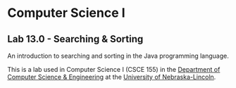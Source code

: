 # Computer Science I
## Lab 13.0 - Searching & Sorting

An introduction to searching and sorting in the Java programming language.

This is a lab used in Computer Science I (CSCE 155) in the [Department of Computer Science & Engineering](https://cse.unl.edu) at the [University of Nebraska-Lincoln](https://unl.edu).